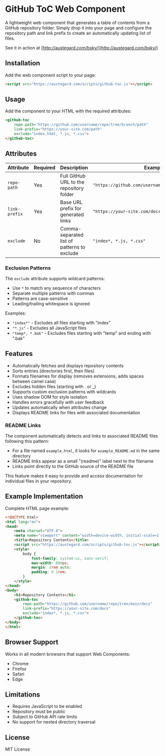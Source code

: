 # GitHub ToC Web Component

A lightweight web component that generates a table of contents from a GitHub repository folder. Simply drop it into your page and configure the repository path and link prefix to create an automatically updating list of files.

See it in action at [http://austegard.com/bsky/](http://austegard.com/bsky/)

## Installation

Add the web component script to your page:

```html
<script src="https://austegard.com/scripts/github-toc.js"></script>
```

## Usage

Add the component to your HTML with the required attributes:

```html
<github-toc 
    repo-path="https://github.com/username/repo/tree/branch/path"
    link-prefix="https://your-site.com/path"
    exclude="index.html, *.js, *.css">
</github-toc>
```

## Attributes

| Attribute | Required | Description | Example |
|-----------|----------|-------------|---------|
| `repo-path` | Yes | Full GitHub URL to the repository folder | `"https://github.com/username/repo/tree/main/docs"` |
| `link-prefix` | Yes | Base URL prefix for generated links | `"https://your-site.com/docs"` |
| `exclude` | No | Comma-separated list of patterns to exclude | `"index*, *.js, *.css"` |

### Exclusion Patterns

The `exclude` attribute supports wildcard patterns:
- Use `*` to match any sequence of characters
- Separate multiple patterns with commas
- Patterns are case-sensitive
- Leading/trailing whitespace is ignored

Examples:
- `"index*"` - Excludes all files starting with "index"
- `"*.js"` - Excludes all JavaScript files
- `"temp*, *.bak"` - Excludes files starting with "temp" and ending with ".bak"

## Features

- Automatically fetches and displays repository contents
- Sorts entries (directories first, then files)
- Formats filenames for display (removes extensions, adds spaces between camel case)
- Excludes hidden files (starting with . or _)
- Supports custom exclusion patterns with wildcards
- Uses shadow DOM for style isolation
- Handles errors gracefully with user feedback
- Updates automatically when attributes change
- Displays README links for files with associated documentation

### README Links

The component automatically detects and links to associated README files following this pattern:
- For a file named `example.html`, it looks for `example_README.md` in the same directory
- README links appear as a small "(readme)" label next to the filename
- Links point directly to the GitHub source of the README file

This feature makes it easy to provide and access documentation for individual files in your repository.

## Example Implementation

Complete HTML page example:

```html
<!DOCTYPE html>
<html lang="en">
<head>
    <meta charset="UTF-8">
    <meta name="viewport" content="width=device-width, initial-scale=1.0">
    <title>Repository Contents</title>
    <script src="https://austegard.com/scripts/github-toc.js"></script>
    <style>
        body {
            font-family: system-ui, sans-serif;
            max-width: 800px;
            margin: 2rem auto;
            padding: 0 1rem;
        }
    </style>
</head>
<body>
    <h1>Repository Contents</h1>
    <github-toc 
        repo-path="https://github.com/username/repo/tree/main/docs"
        link-prefix="https://your-site.com/docs"
        exclude="index*, *.js, *.css">
    </github-toc>
</body>
</html>
```

## Browser Support

Works in all modern browsers that support Web Components:
- Chrome
- Firefox
- Safari
- Edge

## Limitations

- Requires JavaScript to be enabled
- Repository must be public
- Subject to GitHub API rate limits
- No support for nested directory traversal

## License

MIT License
